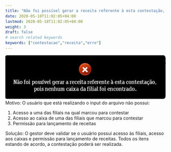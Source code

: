 ```yaml
---
title: "Não foi possível gerar a receita referente à esta contestação, pois nenhum caixa da filial foi encontrado"
date: 2020-05-18T11:02:05+04:00
lastmod: 2020-05-18T11:02:05+04:00
weight: 3
draft: false
# search related keywords
keywords: ["contestacao","receita","erro"]
---
```


![image example](rejeicao.png "Erro receita")
Motivo: O usuário que está realizando o input do arquivo não possui:
1. Acesso a uma das filiais na qual marcou para contestar
2. Acesso ao caixa de uma das filiais que marcou para contestar
3. Permissão para lançamento de receitas

Solução: O gestor deve validar se o usuário possui acesso às filiais, acesso aos caixas e permissão para lançamento de receitas.
Todos os itens estando de acordo, a contestação poderá ser realizada.
